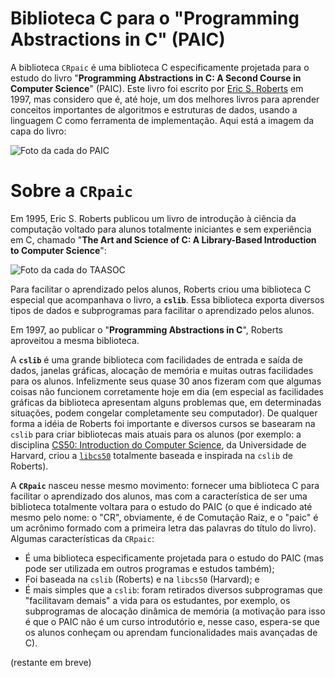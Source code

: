 # Biblioteca C para o "Programming Abstractions in C" (PAIC)

A biblioteca `CRpaic` é uma biblioteca C especificamente projetada para o estudo
do livro "**Programming Abstractions in C: A Second Course in Computer
Science**" (PAIC). Este livro foi escrito por [Eric
S. Roberts](https://cs.stanford.edu/people/eroberts) em 1997, mas considero que
é, até hoje, um dos melhores livros para aprender conceitos importantes de
algoritmos e estruturas de dados, usando a linguagem C como ferramenta de
implementação. Aqui está a imagem da capa do livro:

![Foto da cada do
PAIC](https://raw.githubusercontent.com/computacaoraiz/CRpaic/master/imgs/paic.jpg)


# Sobre a `CRpaic`

Em 1995, Eric S. Roberts publicou um livro de introdução à ciência da computação
voltado para alunos totalmente iniciantes e sem experiência em C, chamado "**The
Art and Science of C: A Library-Based Introduction to Computer Science**":

![Foto da cada do
TAASOC](https://raw.githubusercontent.com/computacaoraiz/CRpaic/master/imgs/taasoc.jpg)

Para facilitar o aprendizado pelos alunos, Roberts criou uma biblioteca C
especial que acompanhava o livro, a **`cslib`**. Essa biblioteca exporta
diversos tipos de dados e subprogramas para facilitar o aprendizado pelos
alunos.

Em 1997, ao publicar o "**Programming Abstractions in C**", Roberts aproveitou a
mesma biblioteca.

A **`cslib`** é uma grande biblioteca com facilidades de
entrada e saída de dados, janelas gráficas, alocação de memória e muitas outras
facilidades para os alunos. Infelizmente seus quase 30 anos fizeram com que
algumas coisas não funcionem corretamente hoje em dia (em especial as
facilidades gráficas da biblioteca apresentam alguns problemas que, em
determinadas situações, podem congelar completamente seu computador). De
qualquer forma a idéia de Roberts foi importante e diversos cursos se basearam
na `cslib` para criar bibliotecas mais atuais para os alunos (por exemplo: a
disciplina [CS50: Introduction do Computer
Science](https://cs50.harvard.edu/x/), da Universidade de Harvard, criou a
[`libcs50`](https://github.com/cs50/libcs50) totalmente baseada e inspirada na
`cslib` de Roberts).

A **`CRpaic`** nasceu nesse mesmo movimento: fornecer uma biblioteca C para
facilitar o aprendizado dos alunos, mas com a característica de ser uma
biblioteca totalmente voltara para o estudo do PAIC (o que é indicado até mesmo
pelo nome: o "CR", obviamente, é de Comutação Raiz, e o "paic" é um acrônimo
formado com a primeira letra das palavras do título do livro). Algumas
características da `CRpaic`:

* É uma biblioteca especificamente projetada para o estudo do PAIC (mas pode ser
  utilizada em outros programas e estudos também);
* Foi baseada na `cslib` (Roberts) e na `libcs50` (Harvard); e
* É mais simples que a `cslib`: foram retirados diversos subprogramas que
  "facilitavam demais" a vida para os estudantes, por exemplo, os subprogramas
  de alocação dinâmica de memória (a motivação para isso é que o PAIC não é um
  curso introdutório e, nesse caso, espera-se que os alunos conheçam ou aprendam
  funcionalidades mais avançadas de C).

(restante em breve)
